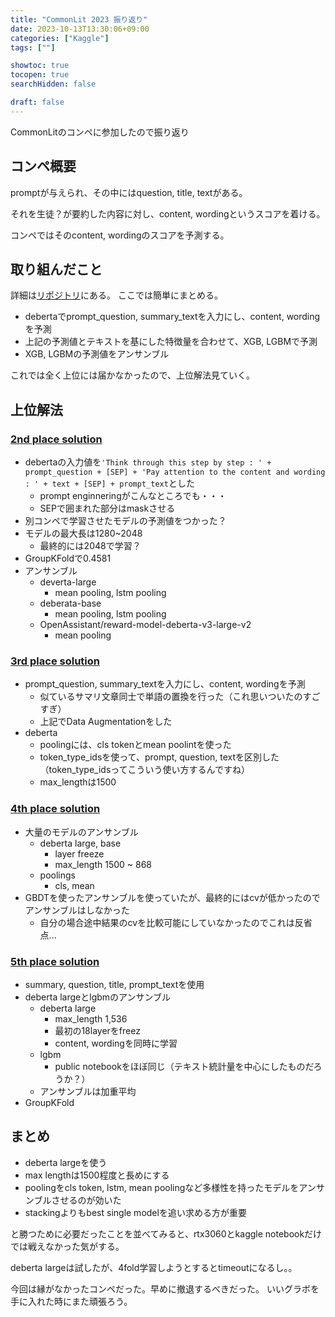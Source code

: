 ```yaml
---
title: "CommonLit 2023 振り返り"
date: 2023-10-13T13:30:06+09:00
categories: ["Kaggle"]
tags: [""]

showtoc: true
tocopen: true
searchHidden: false

draft: false
---
```


CommonLitのコンペに参加したので振り返り

## コンペ概要

promptが与えられ、その中にはquestion, title, textがある。

それを生徒？が要約した内容に対し、content, wordingというスコアを着ける。

コンペではそのcontent, wordingのスコアを予測する。

## 取り組んだこと

詳細は[リポジトリ](https://github.com/konumaru/CommonLit2023)にある。
ここでは簡単にまとめる。

- debertaでprompt_question, summary_textを入力にし、content, wordingを予測
- 上記の予測値とテキストを基にした特徴量を合わせて、XGB, LGBMで予測
- XGB, LGBMの予測値をアンサンブル

これでは全く上位には届かなかったので、上位解法見ていく。

## 上位解法

### [2nd place solution](https://www.kaggle.com/competitions/commonlit-evaluate-student-summaries/discussion/446573)

- debertaの入力値を`'Think through this step by step : ' + prompt_question + [SEP] + 'Pay attention to the content and wording : ' + text + [SEP] + prompt_text`とした
  - prompt enginneringがこんなところでも・・・
  - SEPで囲まれた部分はmaskさせる
- 別コンペで学習させたモデルの予測値をつかった？
- モデルの最大長は1280~2048
  - 最終的には2048で学習？
- GroupKFoldで0.4581
- アンサンブル
  - deverta-large
    - mean pooling, lstm pooling
  - deberata-base
    - mean pooling, lstm pooling
  - OpenAssistant/reward-model-deberta-v3-large-v2
    - mean pooling

### [3rd place solution](https://www.kaggle.com/competitions/commonlit-evaluate-student-summaries/discussion/446686)

- prompt_question, summary_textを入力にし、content, wordingを予測
  - 似ているサマリ文章同士で単語の置換を行った（これ思いついたのすごすぎ）
  - 上記でData Augmentationをした
- deberta
  - poolingには、cls tokenとmean poolintを使った
  - token_type_idsを使って、prompt, question, textを区別した（token_type_idsってこういう使い方するんですね）
  - max_lengthは1500

### [4th place solution](https://www.kaggle.com/competitions/commonlit-evaluate-student-summaries/discussion/446524)

- 大量のモデルのアンサンブル
  - deberta large, base
    - layer freeze
    - max_length 1500 ~ 868
  - poolings
    - cls, mean
- GBDTを使ったアンサンブルを使っていたが、最終的にはcvが低かったのでアンサンブルはしなかった
  - 自分の場合途中結果のcvを比較可能にしていなかったのでこれは反省点...

### [5th place solution](https://www.kaggle.com/competitions/commonlit-evaluate-student-summaries/discussion/446584)

- summary, question, title, prompt_textを使用
- deberta largeとlgbmのアンサンブル
  - deberta large
    - max_length 1,536
    - 最初の18layerをfreez
    - content, wordingを同時に学習
  - lgbm
    - public notebookをほぼ同じ（テキスト統計量を中心にしたものだろうか？）
  - アンサンブルは加重平均
- GroupKFold

## まとめ

- deberta largeを使う
- max lengthは1500程度と長めにする
- poolingをcls token, lstm, mean poolingなど多様性を持ったモデルをアンサンブルさせるのが効いた
- stackingよりもbest single modelを追い求める方が重要

と勝つために必要だったことを並べてみると、rtx3060とkaggle notebookだけでは戦えなかった気がする。

deberta largeは試したが、4fold学習しようとするとtimeoutになるし。。

今回は縁がなかったコンペだった。早めに撤退するべきだった。
いいグラボを手に入れた時にまた頑張ろう。
